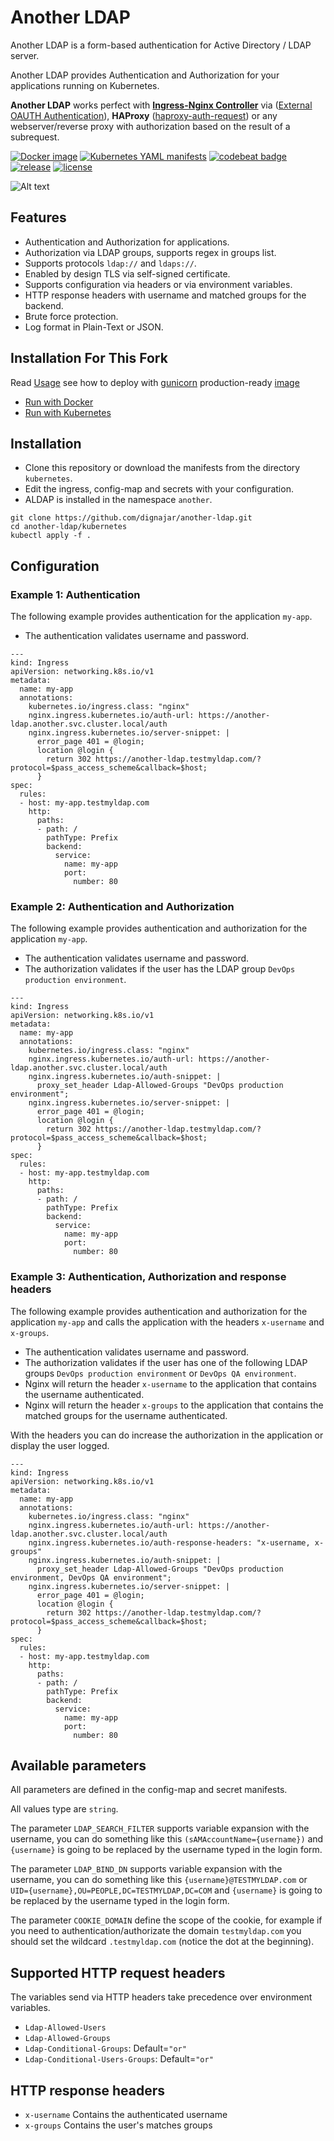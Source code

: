 # Another LDAP
Another LDAP is a form-based authentication for Active Directory / LDAP server.

Another LDAP provides Authentication and Authorization for your applications running on Kubernetes.

**Another LDAP** works perfect with [**Ingress-Nginx Controller**](https://kubernetes.github.io/ingress-nginx/) via ([External OAUTH Authentication](https://kubernetes.github.io/ingress-nginx/examples/auth/oauth-external-auth/)), **HAProxy** ([haproxy-auth-request](https://github.com/TimWolla/haproxy-auth-request)) or any webserver/reverse proxy with authorization based on the result of a subrequest.

[![Docker image](https://img.shields.io/badge/Docker-image-blue.svg)](https://github.com/dignajar/another-ldap/pkgs/container/another-ldap)
[![Kubernetes YAML manifests](https://img.shields.io/badge/Kubernetes-manifests-blue.svg)](https://github.com/dignajar/another-ldap/tree/master/kubernetes)
[![codebeat badge](https://codebeat.co/badges/f57de995-ca62-49e5-b309-82ed60570324)](https://codebeat.co/projects/github-com-dignajar-another-ldap-master)
[![release](https://img.shields.io/github/v/release/dignajar/another-ldap.svg)](https://github.com/dignajar/another-ldap/releases)
[![license](https://img.shields.io/badge/license-MIT-green)](https://github.com/dignajar/another-ldap/blob/master/LICENSE)

![Alt text](another-ldap.png?raw=true "Another LDAP")

## Features
- Authentication and Authorization for applications.
- Authorization via LDAP groups, supports regex in groups list.
- Supports protocols `ldap://` and `ldaps://`.
- Enabled by design TLS via self-signed certificate.
- Supports configuration via headers or via environment variables.
- HTTP response headers with username and matched groups for the backend.
- Brute force protection.
- Log format in Plain-Text or JSON.

## Installation For This Fork

Read [Usage](./deploy/README.md) see how to deploy with [gunicorn](https://docs.gunicorn.org/en/latest/index.html) production-ready [image](https://hub.docker.com/r/shilazi/another-ldap)

- [Run with Docker](./deploy/docker)
- [Run with Kubernetes](./deploy/kubernetes)

## Installation
- Clone this repository or download the manifests from the directory `kubernetes`.
- Edit the ingress, config-map and secrets with your configuration.
- ALDAP is installed in the namespace `another`.

```
git clone https://github.com/dignajar/another-ldap.git
cd another-ldap/kubernetes
kubectl apply -f .
```

## Configuration

### Example 1: Authentication
The following example provides authentication for the application `my-app`.
- The authentication validates username and password.

```
---
kind: Ingress
apiVersion: networking.k8s.io/v1
metadata:
  name: my-app
  annotations:
    kubernetes.io/ingress.class: "nginx"
    nginx.ingress.kubernetes.io/auth-url: https://another-ldap.another.svc.cluster.local/auth
    nginx.ingress.kubernetes.io/server-snippet: |
      error_page 401 = @login;
      location @login {
        return 302 https://another-ldap.testmyldap.com/?protocol=$pass_access_scheme&callback=$host;
      }
spec:
  rules:
  - host: my-app.testmyldap.com
    http:
      paths:
      - path: /
        pathType: Prefix
        backend:
          service:
            name: my-app
            port:
              number: 80
```

### Example 2: Authentication and Authorization
The following example provides authentication and authorization for the application `my-app`.
- The authentication validates username and password.
- The authorization validates if the user has the LDAP group `DevOps production environment`.

```
---
kind: Ingress
apiVersion: networking.k8s.io/v1
metadata:
  name: my-app
  annotations:
    kubernetes.io/ingress.class: "nginx"
    nginx.ingress.kubernetes.io/auth-url: https://another-ldap.another.svc.cluster.local/auth
    nginx.ingress.kubernetes.io/auth-snippet: |
      proxy_set_header Ldap-Allowed-Groups "DevOps production environment";
    nginx.ingress.kubernetes.io/server-snippet: |
      error_page 401 = @login;
      location @login {
        return 302 https://another-ldap.testmyldap.com/?protocol=$pass_access_scheme&callback=$host;
      }
spec:
  rules:
  - host: my-app.testmyldap.com
    http:
      paths:
      - path: /
        pathType: Prefix
        backend:
          service:
            name: my-app
            port:
              number: 80
```

### Example 3: Authentication, Authorization and response headers
The following example provides authentication and authorization for the application `my-app` and calls the application with the headers `x-username` and `x-groups`.
- The authentication validates username and password.
- The authorization validates if the user has one of the following LDAP groups `DevOps production environment` or `DevOps QA environment`.
- Nginx will return the header `x-username` to the application that contains the username authenticated.
- Nginx will return the header `x-groups` to the application that contains the matched groups for the username authenticated.

With the headers you can do increase the authorization in the application or display the user logged.

```
---
kind: Ingress
apiVersion: networking.k8s.io/v1
metadata:
  name: my-app
  annotations:
    kubernetes.io/ingress.class: "nginx"
    nginx.ingress.kubernetes.io/auth-url: https://another-ldap.another.svc.cluster.local/auth
    nginx.ingress.kubernetes.io/auth-response-headers: "x-username, x-groups"
    nginx.ingress.kubernetes.io/auth-snippet: |
      proxy_set_header Ldap-Allowed-Groups "DevOps production environment, DevOps QA environment";
    nginx.ingress.kubernetes.io/server-snippet: |
      error_page 401 = @login;
      location @login {
        return 302 https://another-ldap.testmyldap.com/?protocol=$pass_access_scheme&callback=$host;
      }
spec:
  rules:
  - host: my-app.testmyldap.com
    http:
      paths:
      - path: /
        pathType: Prefix
        backend:
          service:
            name: my-app
            port:
              number: 80
```

## Available parameters
All parameters are defined in the config-map and secret manifests.

All values type are `string`.

The parameter `LDAP_SEARCH_FILTER` supports variable expansion with the username, you can do something like this `(sAMAccountName={username})` and `{username}` is going to be replaced by the username typed in the login form.

The parameter `LDAP_BIND_DN` supports variable expansion with the username, you can do something like this `{username}@TESTMYLDAP.com` or `UID={username},OU=PEOPLE,DC=TESTMYLDAP,DC=COM` and `{username}` is going to be replaced by the username typed in the login form.

The parameter `COOKIE_DOMAIN` define the scope of the cookie, for example if you need to authentication/authorizate the domain `testmyldap.com` you should set the wildcard `.testmyldap.com` (notice the dot at the beginning).

## Supported HTTP request headers
The variables send via HTTP headers take precedence over environment variables.
- `Ldap-Allowed-Users`
- `Ldap-Allowed-Groups`
- `Ldap-Conditional-Groups`: Default=`"or"`
- `Ldap-Conditional-Users-Groups`: Default=`"or"`

## HTTP response headers
- `x-username` Contains the authenticated username
- `x-groups` Contains the user's matches groups
